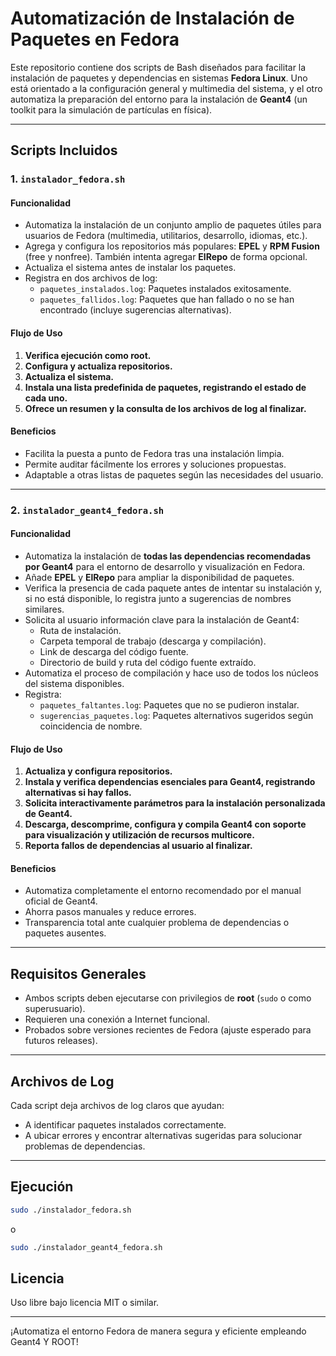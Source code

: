 # Automatización de Instalación de Paquetes en Fedora

Este repositorio contiene dos scripts de Bash diseñados para facilitar la instalación de paquetes y dependencias en sistemas **Fedora Linux**. Uno está orientado a la configuración general y multimedia del sistema, y el otro automatiza la preparación del entorno para la instalación de **Geant4** (un toolkit para la simulación de partículas en física).

---

## Scripts Incluidos

### 1. `instalador_fedora.sh`

#### Funcionalidad
- Automatiza la instalación de un conjunto amplio de paquetes útiles para usuarios de Fedora (multimedia, utilitarios, desarrollo, idiomas, etc.).
- Agrega y configura los repositorios más populares: **EPEL** y **RPM Fusion** (free y nonfree). También intenta agregar **ElRepo** de forma opcional.
- Actualiza el sistema antes de instalar los paquetes.
- Registra en dos archivos de log:
  - `paquetes_instalados.log`: Paquetes instalados exitosamente.
  - `paquetes_fallidos.log`: Paquetes que han fallado o no se han encontrado (incluye sugerencias alternativas).

#### Flujo de Uso
1. **Verifica ejecución como root.**
2. **Configura y actualiza repositorios.**
3. **Actualiza el sistema.**
4. **Instala una lista predefinida de paquetes, registrando el estado de cada uno.**
5. **Ofrece un resumen y la consulta de los archivos de log al finalizar.**

#### Beneficios
- Facilita la puesta a punto de Fedora tras una instalación limpia.
- Permite auditar fácilmente los errores y soluciones propuestas.
- Adaptable a otras listas de paquetes según las necesidades del usuario.

---

### 2. `instalador_geant4_fedora.sh`

#### Funcionalidad
- Automatiza la instalación de **todas las dependencias recomendadas por Geant4** para el entorno de desarrollo y visualización en Fedora.
- Añade **EPEL** y **ElRepo** para ampliar la disponibilidad de paquetes.
- Verifica la presencia de cada paquete antes de intentar su instalación y, si no está disponible, lo registra junto a sugerencias de nombres similares.
- Solicita al usuario información clave para la instalación de Geant4:
  - Ruta de instalación.
  - Carpeta temporal de trabajo (descarga y compilación).
  - Link de descarga del código fuente.
  - Directorio de build y ruta del código fuente extraído.
- Automatiza el proceso de compilación y hace uso de todos los núcleos del sistema disponibles.
- Registra:
  - `paquetes_faltantes.log`: Paquetes que no se pudieron instalar.
  - `sugerencias_paquetes.log`: Paquetes alternativos sugeridos según coincidencia de nombre.

#### Flujo de Uso
1. **Actualiza y configura repositorios.**
2. **Instala y verifica dependencias esenciales para Geant4, registrando alternativas si hay fallos.**
3. **Solicita interactivamente parámetros para la instalación personalizada de Geant4.**
4. **Descarga, descomprime, configura y compila Geant4 con soporte para visualización y utilización de recursos multicore.**
5. **Reporta fallos de dependencias al usuario al finalizar.**

#### Beneficios
- Automatiza completamente el entorno recomendado por el manual oficial de Geant4.
- Ahorra pasos manuales y reduce errores.
- Transparencia total ante cualquier problema de dependencias o paquetes ausentes.

---

## Requisitos Generales

- Ambos scripts deben ejecutarse con privilegios de **root** (`sudo` o como superusuario).
- Requieren una conexión a Internet funcional.
- Probados sobre versiones recientes de Fedora (ajuste esperado para futuros releases).

---

## Archivos de Log

Cada script deja archivos de log claros que ayudan:
- A identificar paquetes instalados correctamente.
- A ubicar errores y encontrar alternativas sugeridas para solucionar problemas de dependencias.

---

## Ejecución

```bash
sudo ./instalador_fedora.sh
```
o

```bash
sudo ./instalador_geant4_fedora.sh
```

## Licencia

Uso libre bajo licencia MIT o similar.

---

¡Automatiza el entorno Fedora de manera segura y eficiente empleando Geant4 Y ROOT!


